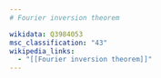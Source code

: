 ```yaml
---
# Fourier inversion theorem

wikidata: Q3984053
msc_classification: "43"
wikipedia_links:
  - "[[Fourier inversion theorem]]"
---
```

